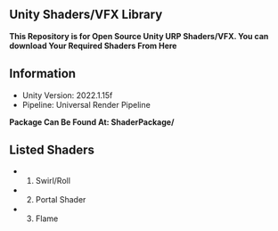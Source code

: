 ## Unity Shaders/VFX Library
<b> This Repository is for Open Source Unity URP Shaders/VFX. You can download Your Required Shaders From Here </b>

## Information
- Unity Version: 2022.1.15f
- Pipeline: Universal Render Pipeline

<b> Package Can Be Found At: ShaderPackage/ </b>

## Listed Shaders
- 1. Swirl/Roll
- 2. Portal Shader
- 3. Flame